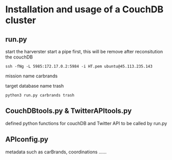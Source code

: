 # Installation and usage of a CouchDB cluster
## run.py
start the harverster
start a pipe first, this will be remove after reconsitution the couchDB
```
ssh -fNg -L 5985:172.17.0.2:5984 -i HT.pem ubuntu@45.113.235.143
```
mission name carbrands

target database name trash
```
python3 run.py carbrands trash
```
## CouchDBtools.py & TwitterAPItools.py
defined python functions for couchDB and Twitter API to be called by run.py
## APIconfig.py
metadata such as carBrands, coordinations ......
